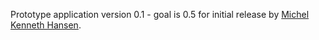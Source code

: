Prototype application version 0.1 - goal is 0.5 for initial release
by [Michel Kenneth Hansen](http://michelhansen75@hotmail.com/).